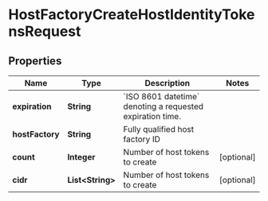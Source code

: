 

# HostFactoryCreateHostIdentityTokensRequest


## Properties

| Name | Type | Description | Notes |
|------------ | ------------- | ------------- | -------------|
|**expiration** | **String** | &#x60;ISO 8601 datetime&#x60; denoting a requested expiration time. |  |
|**hostFactory** | **String** | Fully qualified host factory ID |  |
|**count** | **Integer** | Number of host tokens to create |  [optional] |
|**cidr** | **List&lt;String&gt;** | Number of host tokens to create |  [optional] |



